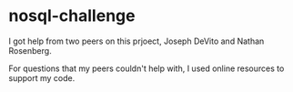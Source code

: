 # nosql-challenge

I got help from two peers on this prjoect, Joseph DeVito and Nathan Rosenberg.

For questions that my peers couldn't help with, I used online resources to support my code. 
